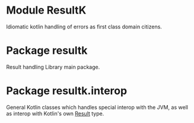 # Module ResultK

Idiomatic kotlin handling of errors as first class domain citizens.

# Package resultk

Result handling Library main package.

# Package resultk.interop

General Kotlin classes which handles special interop with the JVM, as well as interop with Kotlin's own [Result](https://kotlinlang.org/api/latest/jvm/stdlib/kotlin/-result/) type. 